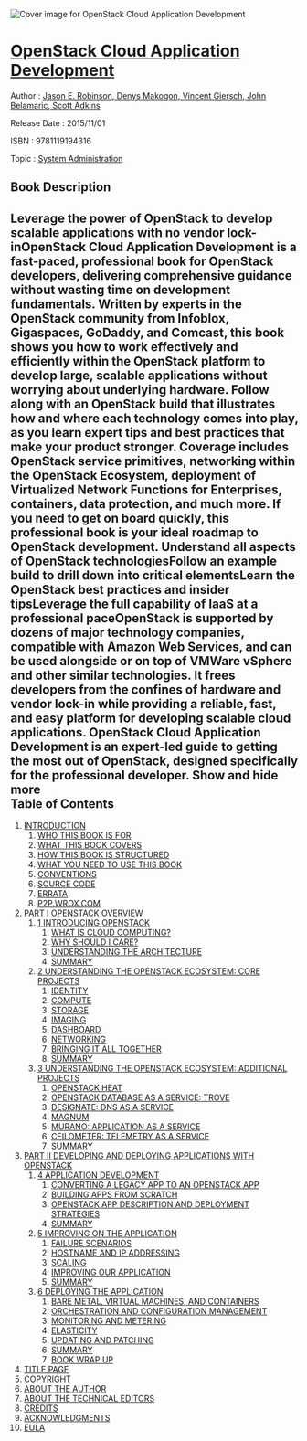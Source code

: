 ![Cover image for OpenStack Cloud Application Development](https://imgdetail.ebookreading.net/cover/cover/system_admin/EB9781119194316.jpg)

[OpenStack Cloud Application Development](https://ebookreading.net/view/book/OpenStack+Cloud+Application+Development-EB9781119194316_1.html "OpenStack Cloud Application Development")
====================================================================================================================

Author : [Jason E. Robinson](https://ebookreading.net/search/author/Jason+E.+Robinson),[ Denys Makogon](https://ebookreading.net/search/author/+Denys+Makogon),[ Vincent Giersch](https://ebookreading.net/search/author/+Vincent+Giersch),[ John Belamaric](https://ebookreading.net/search/author/+John+Belamaric),[ Scott Adkins](https://ebookreading.net/search/author/+Scott+Adkins)

Release Date : 2015/11/01

ISBN : 9781119194316

Topic : [System Administration](https://ebookreading.net/search/category/system-administration)

Book Description
-----------------

 Leverage the power of OpenStack to develop scalable applications with no vendor lock-inOpenStack Cloud Application Development is a fast-paced, professional book for OpenStack developers, delivering comprehensive guidance without wasting time on development fundamentals. Written by experts in the OpenStack community from Infoblox, Gigaspaces, GoDaddy, and Comcast, this book shows you how to work effectively and efficiently within the OpenStack platform to develop large, scalable applications without worrying about underlying hardware. Follow along with an OpenStack build that illustrates how and where each technology comes into play, as you learn expert tips and best practices that make your product stronger. Coverage includes OpenStack service primitives, networking within the OpenStack Ecosystem, deployment of Virtualized Network Functions for Enterprises, containers, data protection, and much more. 
If you need to get on board quickly, this professional book is your ideal roadmap to OpenStack development. 
Understand all aspects of OpenStack technologiesFollow an example build to drill down into critical elementsLearn the OpenStack best practices and insider tipsLeverage the full capability of IaaS at a professional paceOpenStack is supported by dozens of major technology companies, compatible with Amazon Web Services, and can be used alongside or on top of VMWare vSphere and other similar technologies. It frees developers from the confines of hardware and vendor lock-in while providing a reliable, fast, and easy platform for developing scalable cloud applications. OpenStack Cloud Application Development is an expert-led guide to getting the most out of OpenStack, designed specifically for the professional developer.
        Show and hide more                
Table of Contents
-----------------

1. [INTRODUCTION](https://ebookreading.net/view/book/OpenStack+Cloud+Application+Development-EB9781119194316_3.html)
    1. [ WHO THIS BOOK IS FOR](https://ebookreading.net/view/book/OpenStack+Cloud+Application+Development-EB9781119194316_3.html#c1_1)
    1. [ WHAT THIS BOOK COVERS](https://ebookreading.net/view/book/OpenStack+Cloud+Application+Development-EB9781119194316_3.html#c1_2)
    1. [ HOW THIS BOOK IS STRUCTURED](https://ebookreading.net/view/book/OpenStack+Cloud+Application+Development-EB9781119194316_3.html#c1_3)
    1. [ WHAT YOU NEED TO USE THIS BOOK](https://ebookreading.net/view/book/OpenStack+Cloud+Application+Development-EB9781119194316_3.html#c1_4)
    1. [ CONVENTIONS](https://ebookreading.net/view/book/OpenStack+Cloud+Application+Development-EB9781119194316_3.html#c1_5)
    1. [ SOURCE CODE](https://ebookreading.net/view/book/OpenStack+Cloud+Application+Development-EB9781119194316_3.html#c1_6)
    1. [ ERRATA](https://ebookreading.net/view/book/OpenStack+Cloud+Application+Development-EB9781119194316_3.html#c1_7)
    1. [ P2P.WROX.COM](https://ebookreading.net/view/book/OpenStack+Cloud+Application+Development-EB9781119194316_3.html#c1_8)
1. [PART I OPENSTACK OVERVIEW](https://ebookreading.net/view/book/OpenStack+Cloud+Application+Development-EB9781119194316_4.html)
    1. [1 INTRODUCING OPENSTACK](https://ebookreading.net/view/book/OpenStack+Cloud+Application+Development-EB9781119194316_5.html)
        1. [ WHAT IS CLOUD COMPUTING?](https://ebookreading.net/view/book/OpenStack+Cloud+Application+Development-EB9781119194316_5.html#c1_3)
        1. [ WHY SHOULD I CARE?](https://ebookreading.net/view/book/OpenStack+Cloud+Application+Development-EB9781119194316_5.html#c1_4)
        1. [ UNDERSTANDING THE ARCHITECTURE](https://ebookreading.net/view/book/OpenStack+Cloud+Application+Development-EB9781119194316_5.html#c1_5)
        1. [ SUMMARY](https://ebookreading.net/view/book/OpenStack+Cloud+Application+Development-EB9781119194316_5.html#c1_6)
    1. [2 UNDERSTANDING THE OPENSTACK ECOSYSTEM: CORE PROJECTS](https://ebookreading.net/view/book/OpenStack+Cloud+Application+Development-EB9781119194316_6.html)
        1. [ IDENTITY](https://ebookreading.net/view/book/OpenStack+Cloud+Application+Development-EB9781119194316_6.html#c2_2)
        1. [ COMPUTE](https://ebookreading.net/view/book/OpenStack+Cloud+Application+Development-EB9781119194316_6.html#c2_3)
        1. [ STORAGE](https://ebookreading.net/view/book/OpenStack+Cloud+Application+Development-EB9781119194316_6.html#c2_4)
        1. [ IMAGING](https://ebookreading.net/view/book/OpenStack+Cloud+Application+Development-EB9781119194316_6.html#c2_5)
        1. [ DASHBOARD](https://ebookreading.net/view/book/OpenStack+Cloud+Application+Development-EB9781119194316_6.html#c2_6)
        1. [ NETWORKING](https://ebookreading.net/view/book/OpenStack+Cloud+Application+Development-EB9781119194316_6.html#c2_7)
        1. [ BRINGING IT ALL TOGETHER](https://ebookreading.net/view/book/OpenStack+Cloud+Application+Development-EB9781119194316_6.html#c2_8)
        1. [ SUMMARY](https://ebookreading.net/view/book/OpenStack+Cloud+Application+Development-EB9781119194316_6.html#c2_9)
    1. [3 UNDERSTANDING THE OPENSTACK ECOSYSTEM: ADDITIONAL PROJECTS](https://ebookreading.net/view/book/OpenStack+Cloud+Application+Development-EB9781119194316_7.html)
        1. [ OPENSTACK HEAT](https://ebookreading.net/view/book/OpenStack+Cloud+Application+Development-EB9781119194316_7.html#c3_2)
        1. [ OPENSTACK DATABASE AS A SERVICE: TROVE](https://ebookreading.net/view/book/OpenStack+Cloud+Application+Development-EB9781119194316_7.html#c3_3)
        1. [ DESIGNATE: DNS AS A SERVICE](https://ebookreading.net/view/book/OpenStack+Cloud+Application+Development-EB9781119194316_7.html#c3_4)
        1. [ MAGNUM](https://ebookreading.net/view/book/OpenStack+Cloud+Application+Development-EB9781119194316_7.html#c3_5)
        1. [ MURANO: APPLICATION AS A SERVICE](https://ebookreading.net/view/book/OpenStack+Cloud+Application+Development-EB9781119194316_7.html#c3_6)
        1. [ CEILOMETER: TELEMETRY AS A SERVICE](https://ebookreading.net/view/book/OpenStack+Cloud+Application+Development-EB9781119194316_7.html#c3_7)
        1. [ SUMMARY](https://ebookreading.net/view/book/OpenStack+Cloud+Application+Development-EB9781119194316_7.html#c3_8)
1. [PART II DEVELOPING AND DEPLOYING APPLICATIONS WITH OPENSTACK](https://ebookreading.net/view/book/OpenStack+Cloud+Application+Development-EB9781119194316_8.html)
    1. [4 APPLICATION DEVELOPMENT](https://ebookreading.net/view/book/OpenStack+Cloud+Application+Development-EB9781119194316_9.html)
        1. [ CONVERTING A LEGACY APP TO AN OPENSTACK APP](https://ebookreading.net/view/book/OpenStack+Cloud+Application+Development-EB9781119194316_9.html#c4_3)
        1. [ BUILDING APPS FROM SCRATCH](https://ebookreading.net/view/book/OpenStack+Cloud+Application+Development-EB9781119194316_9.html#c4_4)
        1. [ OPENSTACK APP DESCRIPTION AND DEPLOYMENT STRATEGIES](https://ebookreading.net/view/book/OpenStack+Cloud+Application+Development-EB9781119194316_9.html#c4_5)
        1. [ SUMMARY](https://ebookreading.net/view/book/OpenStack+Cloud+Application+Development-EB9781119194316_9.html#c4_6)
    1. [5 IMPROVING ON THE APPLICATION](https://ebookreading.net/view/book/OpenStack+Cloud+Application+Development-EB9781119194316_10.html)
        1. [ FAILURE SCENARIOS](https://ebookreading.net/view/book/OpenStack+Cloud+Application+Development-EB9781119194316_10.html#c5_1)
        1. [ HOSTNAME AND IP ADDRESSING](https://ebookreading.net/view/book/OpenStack+Cloud+Application+Development-EB9781119194316_10.html#c5_2)
        1. [ SCALING](https://ebookreading.net/view/book/OpenStack+Cloud+Application+Development-EB9781119194316_10.html#c5_3)
        1. [ IMPROVING OUR APPLICATION](https://ebookreading.net/view/book/OpenStack+Cloud+Application+Development-EB9781119194316_10.html#c5_4)
        1. [ SUMMARY](https://ebookreading.net/view/book/OpenStack+Cloud+Application+Development-EB9781119194316_10.html#c5_5)
    1. [6 DEPLOYING THE APPLICATION](https://ebookreading.net/view/book/OpenStack+Cloud+Application+Development-EB9781119194316_11.html)
        1. [ BARE METAL, VIRTUAL MACHINES, AND CONTAINERS](https://ebookreading.net/view/book/OpenStack+Cloud+Application+Development-EB9781119194316_11.html#c6_1)
        1. [ ORCHESTRATION AND CONFIGURATION MANAGEMENT](https://ebookreading.net/view/book/OpenStack+Cloud+Application+Development-EB9781119194316_11.html#c6_2)
        1. [ MONITORING AND METERING](https://ebookreading.net/view/book/OpenStack+Cloud+Application+Development-EB9781119194316_11.html#c6_3)
        1. [ ELASTICITY](https://ebookreading.net/view/book/OpenStack+Cloud+Application+Development-EB9781119194316_11.html#c6_4)
        1. [ UPDATING AND PATCHING](https://ebookreading.net/view/book/OpenStack+Cloud+Application+Development-EB9781119194316_11.html#c6_5)
        1. [ SUMMARY](https://ebookreading.net/view/book/OpenStack+Cloud+Application+Development-EB9781119194316_11.html#c6_6)
        1. [ BOOK WRAP UP](https://ebookreading.net/view/book/OpenStack+Cloud+Application+Development-EB9781119194316_11.html#c6_7)
1. [TITLE PAGE](https://ebookreading.net/view/book/OpenStack+Cloud+Application+Development-EB9781119194316_12.html)
1. [COPYRIGHT](https://ebookreading.net/view/book/OpenStack+Cloud+Application+Development-EB9781119194316_13.html)
1. [ABOUT THE AUTHOR](https://ebookreading.net/view/book/OpenStack+Cloud+Application+Development-EB9781119194316_14.html)
1. [ABOUT THE TECHNICAL EDITORS](https://ebookreading.net/view/book/OpenStack+Cloud+Application+Development-EB9781119194316_15.html)
1. [CREDITS](https://ebookreading.net/view/book/OpenStack+Cloud+Application+Development-EB9781119194316_16.html)
1. [ACKNOWLEDGMENTS](https://ebookreading.net/view/book/OpenStack+Cloud+Application+Development-EB9781119194316_17.html)
1. [EULA](https://ebookreading.net/view/book/OpenStack+Cloud+Application+Development-EB9781119194316_18.html)
